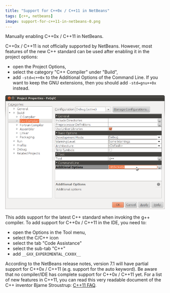 ```yaml
---
title: "Support for C++0x / C++11 in NetBeans"
tags: [c++, netbeans]
image: support-for-c++11-in-netbeans-0.png
---
```


Manually enabling C++0x / C++11 in NetBeans.

<!--more-->

C++0x / C++11 is not officially supported by NetBeans.  However, most features of the new C++ standard can be used after enabling it in the project options:

 * open the Project Options, 
 * select the category "C++ Compiler" under "Build", 
 * add `-std=c++0x` to the Additional Options of the Command Line. If you want to keep the GNU extensions, then you should add `-std=gnu++0x` instead.

![screenshot](support-for-c++11-in-netbeans.png)

This adds support for the latest C++ standard when invoking the g++ compiler.  To add support for C++0x / C++11 in the IDE, you need to:

 * open the Options in the Tool menu,
 * select the C/C++ icon
 * select the tab "Code Assistance"
 * select the sub-tab "C++"
 * add `__GXX_EXPERIMENTAL_CXX0X__`

According to the NetBeans release notes, version 7.1 will have partial support for C++0x / C++11 (e.g. support for the auto keyword).
Be aware that no compiler/IDE has complete support for C++0x / C++11 yet.
For a list of new features in C++11, you can read this very readable document of the C++ inventor Bjarne Stroustrup: [C++11 FAQ](http://www2.research.att.com/~bs/C++0xFAQ.html). 
